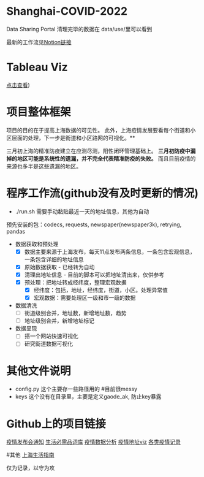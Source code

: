 # Shanghai-COVID-2022

Data Sharing Portal
清理完毕的数据在 data/use/里可以看到

最新的工作流见[Notion链接](https://stockard-halfway.notion.site/9aace6bd589c490f8015f98d87ea735f?v=7b2a1b31be1a469d9f373e1cb0e59f0d)

# Tableau Viz

[点击查看](https://public.tableau.com/app/profile/stockard.feng/viz/_16494860765160/1))

# 项目整体框架

项目的目的在于提高上海数据的可见性。
此外，上海疫情发展要看每个街道和小区层面的处理，下一步是街道和小区路网的可视化。**

三月初上海的精准防疫建立在应测尽测，阳性闭环管理基础上。
**三月初防疫中漏掉的地区可能是系统性的遗漏，并不完全代表精准防疫的失败。** 而且目前疫情的来源也多半是这些遗漏的地区。


# 程序工作流(github没有及时更新的情况)

- ./run.sh 需要手动黏贴最近一天的地址信息，其他为自动

预先安装的包：codecs, requests, newspaper(newspaper3k), retrying, pandas

- 数据获取和预处理
    - [x]  数据主要来源于上海发布，每天11点发布两条信息，一条包含宏观信息，一条包含详细的地址信息
    - [x]  原始数据获取 - 已经转为自动
    - [x]  清理出地址信息 - 目前的脚本可以把地址清出来，仅供参考
    - [x]  预处理：把地址转成经纬度，整理宏观数据
        - [x]  经纬度：包括，地址，经纬度，街道，小区。处理异常值
        - [x]  宏观数据：需要处理区一级和市一级的数据
- 数据清洗
    - [ ]  街道级别合并，地址数，新增地址数，趋势
    - [ ]  地址级别合并，新增地址标记
- 数据呈现
    - [ ]  搭一个网站快速可视化
    - [ ]  研究街道数据可视化

# 其他文件说明
- config.py 这个主要存一些路径用的 #目前很messy
- keys 这个没有在目录里，主要是定义gaode_ak, 防止key暴露

# Github上的项目链接
[疫情发布会通知](https://github.com/liurenjie520/Shanghai_COVID-19_Push)
[生活必需品词库](https://github.com/xuanskyer/shanghai_covid_19_goods)
[疫情数据分析](https://github.com/kekincai/shanghai_covid19)
[疫情地址viz](https://github.com/Xenofex/covid-shanghai-viz)
[各类疫情记录](https://github.com/000fan000/covid19-shanghai2022)

#其他
[上海生活指南](https://www.wolai.com/6TLbKJYT1JTq3cFqXTWVXC)

仅为记录，以守为攻
